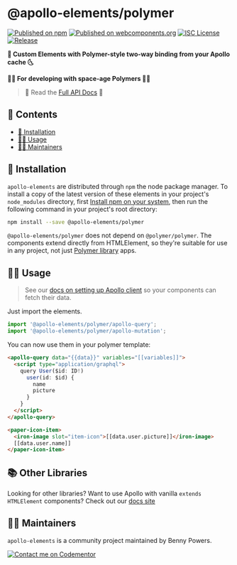 # @apollo-elements/polymer

[![Published on npm](https://img.shields.io/npm/v/@apollo-elements/polymer.svg)](https://www.npmjs.com/package/@apollo-elements/polymer)
[![Published on webcomponents.org](https://img.shields.io/badge/webcomponents.org-published-blue.svg)](https://www.webcomponents.org/element/@apollo-elements/polymer)
[![ISC License](https://img.shields.io/npm/l/@apollo-elements/polymer)](https://github.com/apollo-elements/apollo-elements/blob/master/LICENCE.md)
[![Release](https://github.com/apollo-elements/apollo-elements/workflows/Release/badge.svg)](https://github.com/apollo-elements/apollo-elements/actions)

<strong>🚀 Custom Elements with Polymer-style two-way binding from your Apollo cache 🌜</strong>

<strong>👩‍🚀 For developing with space-age Polymers 👨‍🚀</strong>

> 🔎 Read the [Full API Docs](https://apolloelements.dev/api/libraries/polymer/) 🔎

## 📓 Contents
- [🔧 Installation](#-installation)
- [👩‍🚀 Usage](#-usage)
- [👷‍♂️ Maintainers](#-maintainers)

## 🔧 Installation
`apollo-elements` are distributed through `npm` the node package manager. To install a copy of the latest version of these elements in your project's `node_modules` directory, first [Install npm on your system](https://www.npmjs.com/get-npm), then run the following command in your project's root directory:

```bash
npm install --save @apollo-elements/polymer
```

`@apollo-elements/polymer` does not depend on `@polymer/polymer`. The components extend directly from HTMLElement, so they're suitable for use in any project, not just [Polymer library](https://polymer-library.polymer-project.org/) apps.

## 👩‍🚀 Usage
> See our [docs on setting up Apollo client](https://apolloelements.dev/guides/getting-started/apollo-client/) so your components can fetch their data.

Just import the elements.

<code-copy>

```js
import '@apollo-elements/polymer/apollo-query';
import '@apollo-elements/polymer/apollo-mutation';
```

</code-copy>

You can now use them in your polymer template:

<code-copy>

```html
<apollo-query data="{{data}}" variables="[[variables]]">
  <script type="application/graphql">
    query User($id: ID!)
      user(id: $id) {
        name
        picture
      }
    }
  </script>
</apollo-query>

<paper-icon-item>
  <iron-image slot="item-icon">[[data.user.picture]]</iron-image>
  [[data.user.name]]
</paper-icon-item>
```

</code-copy>

## 📚 Other Libraries
Looking for other libraries? Want to use Apollo with vanilla `extends HTMLElement` components? Check out our [docs site](https://apolloelements.dev/)

## 👷‍♂️ Maintainers
`apollo-elements` is a community project maintained by Benny Powers.

[![Contact me on Codementor](https://cdn.codementor.io/badges/contact_me_github.svg)](https://www.codementor.io/bennyp?utm_source=github&utm_medium=button&utm_term=bennyp&utm_campaign=github)
